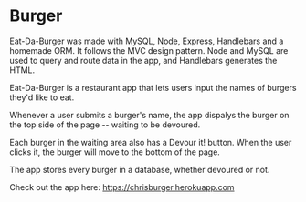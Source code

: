 # Burger
Eat-Da-Burger was made with MySQL, Node, Express, Handlebars and a homemade ORM. It follows the MVC design pattern.  Node and MySQL are used to query and route data in the app, and Handlebars generates the HTML.

Eat-Da-Burger is a restaurant app that lets users input the names of burgers they'd like to eat.

Whenever a user submits a burger's name, the app dispalys the burger on the top side of the page -- waiting to be devoured.

Each burger in the waiting area also has a Devour it! button. When the user clicks it, the burger will move to the bottom  of the page.

The app stores every burger in a database, whether devoured or not.

Check out the app here:  https://chrisburger.herokuapp.com